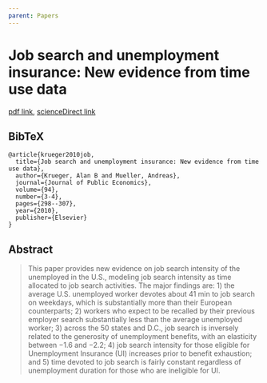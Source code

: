 ```yaml
---
parent: Papers
---
```


# Job search and unemployment insurance: New evidence from time use data

[pdf link](https://www.econstor.eu/bitstream/10419/35182/1/578090686.pdf),
[scienceDirect link](https://www.sciencedirect.com/science/article/pii/S0047272709001625)

## BibTeX
```
@article{krueger2010job,
  title={Job search and unemployment insurance: New evidence from time use data},
  author={Krueger, Alan B and Mueller, Andreas},
  journal={Journal of Public Economics},
  volume={94},
  number={3-4},
  pages={298--307},
  year={2010},
  publisher={Elsevier}
}
```

## Abstract

> This paper provides new evidence on job search intensity of the unemployed in the U.S., modeling job search intensity as time allocated to job search activities. The major findings are: 1) the average U.S. unemployed worker devotes about 41 min to job search on weekdays, which is substantially more than their European counterparts; 2) workers who expect to be recalled by their previous employer search substantially less than the average unemployed worker; 3) across the 50 states and D.C., job search is inversely related to the generosity of unemployment benefits, with an elasticity between −1.6 and −2.2; 4) job search intensity for those eligible for Unemployment Insurance (UI) increases prior to benefit exhaustion; and 5) time devoted to job search is fairly constant regardless of unemployment duration for those who are ineligible for UI.




